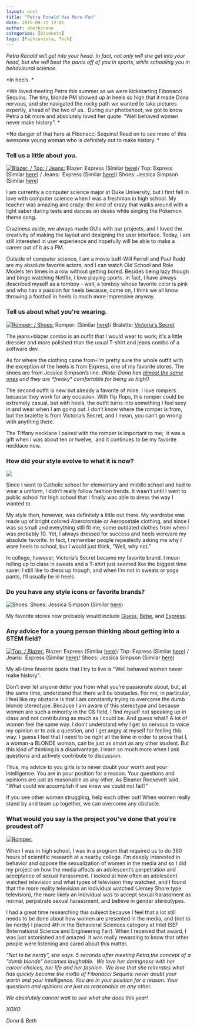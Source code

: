 ```yaml
---
layout: post
title: "Petra Ronald Has More Fun"
date: 2015-09-22 12:01
author: abethcrane
categories: [Students]
tags: [Fashionista, Tech]
---
```


*Petra Ronald will get into your head. In fact, not only will she get into your head, but she will beat the pants off of you in sports, while schooling you in behavioural science.*

*In heels. *

*We loved meeting Petra this summer as we were kickstarting Fibonacci Sequins. The tiny, blonde PM showed up in heels so high that it made Dona nervous, and she navigated the rocky path we wanted to take pictures expertly, ahead of the two of us.  During our photoshoot, we got to know Petra a bit more and absolutely loved her quote  "Well behaved women never make history". *

*No danger of that here at Fibonacci Sequins! Read on to see more of this awesome young woman who is definitely out to make history. *

### Tell us a little about you.

[![Blazer: / Top: / Jeans: ](http://www.fibonaccisequinsblog.com/wp-content/uploads/2015/09/IMG_4020-683x1024.jpg)](http://www.fibonaccisequinsblog.com/wp-content/uploads/2015/09/IMG_4020.jpg) Blazer: Express (Similar [here](http://amzn.to/1FqHJUq))/ Top: Express (Similar [here](http://amzn.to/1KrPDMg)) / Jeans:  Express (Similar [here](http://amzn.to/1KrPyZ0))/ Shoes: Jessica Simpson (Similar [here](http://amzn.to/1KrPPv1))

I am currently a computer science major at Duke University, but I first fell in love with computer science when I was a freshman in high school. My teacher was amazing and crazy: the kind of crazy that walks around with a light saber during tests and dances on desks while singing the Pokemon theme song.

Craziness aside, we always made GUIs with our projects, and I loved the creativity of making the layout and designing the user interface. Today, I am still interested in user experience and hopefully will be able to make a career out of it as a PM.

Outside of computer science, I am a movie buff-Will Ferrell and Paul Rudd are my absolute favorite actors, and I can watch Old School and Role Models ten times in a row without getting bored. Besides being lazy though and binge watching Netflix, I love playing sports. In fact, I have always described myself as a tomboy - well, a tomboy whose favorite color is pink and who has a passion for heels because, come on, I think we all know throwing a football in heels is much more impressive anyway.

### Tell us about what you're wearing.

[![Romper: / Shoes: ](http://www.fibonaccisequinsblog.com/wp-content/uploads/2015/09/IMG_4100-1024x683.jpg)](http://www.fibonaccisequinsblog.com/wp-content/uploads/2015/09/IMG_4100.jpg) Romper: (Similar [here](http://amzn.to/1KrPY1v))/ Bralette: [Victoria's Secret](http://amzn.to/1KrPXuD)

The jeans+blazer combo is an outfit that I would wear to work; it's a little dressier and more polished than the usual T-shirt and jeans combo of a software dev.

As for where the clothing came from-I’m pretty sure the whole outfit with the exception of the heels is from Express, one of my favorite stores. The shoes are from Jessica Simpson’s line. *(Note: Dona has [almost the same ones](http://amzn.to/1KrPPv1) and they are \*freaky\* comfortable for being so high!)*

The second outfit is new but already a favorite of mine. I love rompers because they work for any occasion. With flip flops, this romper could be extremely casual, but with heels, the outfit turns into something I feel sexy in and wear when I am going out. I don’t know where the romper is from, but the bralette is from Victoria’s Secret, and I mean, you can’t go wrong with anything there.

The Tiffany necklace I paired with the romper is important to me;  it was a gift when I was about ten or twelve,  and it continues to be my favorite necklace now.

### How did your style evolve to what it is now?

[![](http://www.fibonaccisequinsblog.com/wp-content/uploads/2015/09/IMG_4032-683x1024.jpg)](http://www.fibonaccisequinsblog.com/wp-content/uploads/2015/09/IMG_4032.jpg)

Since I went to Catholic school for elementary and middle school and had to wear a uniform, I didn’t really follow fashion trends. It wasn’t until I went to public school for high school that I finally was able to dress the way I wanted to.

My style then, however, was definitely a little out there. My wardrobe was made up of bright colored Abercrombie or Aeropostale clothing, and since I was so small and everything still fit me, some outdated clothes from when I was probably 10. Yet, I always dressed for success and heels were/are my absolute favorite. In fact, I remember people repeatedly asking me why I wore heels to school, but I would just think, "Well, why not."

In college, however, Victoria’s Secret became my favorite brand. I mean rolling up to class in sweats and a T-shirt just seemed like the biggest time saver. I still like to dress up though, and when I’m not in sweats or yoga pants, I’ll usually be in heels.

### Do you have any style icons or favorite brands?

![Shoes: ](http://www.fibonaccisequinsblog.com/wp-content/uploads/2015/09/IMG_4127-683x1024.jpg) Shoes: Jessica Simpson (Similar [here](http://amzn.to/1KrPPv1))

My favorite stores now probably would include [Guess](http://shop.guess.com/en/), [Bebe](http://was%20my%20favorite%20necklace%20then), and [Express](http://www.express.com/).

### Any advice for a young person thinking about getting into a STEM field?

[![Top: / Blazer: ](http://www.fibonaccisequinsblog.com/wp-content/uploads/2015/09/IMG_4013-683x1024.jpg)](http://www.fibonaccisequinsblog.com/wp-content/uploads/2015/09/IMG_4013.jpg) Blazer: Express (Similar [here](http://amzn.to/1FqHJUq))/ Top: Express (Similar [here](http://amzn.to/1KrPDMg)) / Jeans:  Express (Similar [here](http://amzn.to/1KrPyZ0))/ Shoes: Jessica Simpson (Similar [here](http://amzn.to/1KrPPv1))

My all-time favorite quote that I try to live is "Well behaved women never make history".

Don’t ever let anyone deter you from what you’re passionate about, but, at the same time, understand that there will be obstacles. For me, in particular, I feel like my obstacle is that I am constantly trying to overcome the dumb blonde stereotype. Because I am aware of this stereotype and because women are such a minority in the CS field, I find myself not speaking up in class and not contributing as much as I could be. And guess what? A lot of women feel the same way. I don’t understand why I get so nervous to voice my opinion or to ask a question, and I get angry at myself for feeling this way. I guess I feel that I need to be right all the time in order to prove that I, a woman-a BLONDE woman, can be just as smart as any other student. But this kind of thinking is a disadvantage. I learn so much more when I ask questions and actively contribute to discussion.

Thus, my advice to you girls is to never doubt your worth and your intelligence. You are in your position for a reason. Your questions and opinions are just as reasonable as any other. As Eleanor Roosevelt said, "What could we accomplish if we knew we could not fail?"

If you see other women struggling, help each other out! When women really stand by and team up together, we can overcome any obstacle.

### What would you say is the project you've done that you're proudest of?

[![Romper: ](http://www.fibonaccisequinsblog.com/wp-content/uploads/2015/09/IMG_4070-1024x683.jpg)](http://www.fibonaccisequinsblog.com/wp-content/uploads/2015/09/IMG_4070.jpg)

When I was in high school, I was in a program that required us to do 360 hours of scientific research at a nearby college. I'm deeply interested in behavior and oppose the sexualization of women in the media and so I did my project on how the media affects an adolescent’s perpetration and acceptance of sexual harassment. I looked at how often an adolescent watched television and what types of television they watched, and I found that the more reality television an individual watched (Jersey Shore type television), the more likely an individual was to accept sexual harassment as normal, perpetrate sexual harassment, and believe in gender stereotypes.

I had a great time researching this subject because I feel that a lot still needs to be done about how women are presented in the media, and (not to be nerdy) I placed 4th in the Behavioral Sciences category at Intel ISEF (International Science and Engineering Fair). When I received that award, I was just astonished and amazed. It was really rewarding to know that other people were listening and cared about this matter.

*"Not to be nerdy", she says. 5 seconds after meeting Petra,the concept of a "dumb blonde" becomes laughable.  We love her daringness with her career choices, her life and her fashion.  We love that she reiterates what has quickly become the motto of Fibonacci Sequins: never doubt your worth and your intelligence. You are in your position for a reason. Your questions and opinions are just as reasonable as any other.*

*We absolutely cannot wait to see what she does this year!*

*XOXO*

*Dona & Beth*
